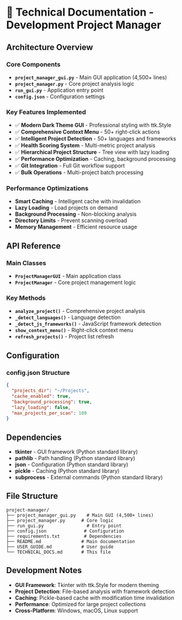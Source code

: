 # 🔧 Technical Documentation - Development Project Manager

## Architecture Overview

### Core Components
- **`project_manager_gui.py`** - Main GUI application (4,500+ lines)
- **`project_manager.py`** - Core project analysis logic
- **`run_gui.py`** - Application entry point
- **`config.json`** - Configuration settings

### Key Features Implemented
- ✅ **Modern Dark Theme GUI** - Professional styling with ttk.Style
- ✅ **Comprehensive Context Menu** - 50+ right-click actions
- ✅ **Intelligent Project Detection** - 50+ languages and frameworks
- ✅ **Health Scoring System** - Multi-metric project analysis
- ✅ **Hierarchical Project Structure** - Tree view with lazy loading
- ✅ **Performance Optimization** - Caching, background processing
- ✅ **Git Integration** - Full Git workflow support
- ✅ **Bulk Operations** - Multi-project batch processing

### Performance Optimizations
- **Smart Caching** - Intelligent cache with invalidation
- **Lazy Loading** - Load projects on demand
- **Background Processing** - Non-blocking analysis
- **Directory Limits** - Prevent scanning overload
- **Memory Management** - Efficient resource usage

## API Reference

### Main Classes
- **`ProjectManagerGUI`** - Main application class
- **`ProjectManager`** - Core project management logic

### Key Methods
- **`analyze_project()`** - Comprehensive project analysis
- **`_detect_languages()`** - Language detection
- **`_detect_js_frameworks()`** - JavaScript framework detection
- **`show_context_menu()`** - Right-click context menu
- **`refresh_projects()`** - Project list refresh

## Configuration

### config.json Structure
```json
{
  "projects_dir": "~/Projects",
  "cache_enabled": true,
  "background_processing": true,
  "lazy_loading": false,
  "max_projects_per_scan": 100
}
```

## Dependencies
- **tkinter** - GUI framework (Python standard library)
- **pathlib** - Path handling (Python standard library)
- **json** - Configuration (Python standard library)
- **pickle** - Caching (Python standard library)
- **subprocess** - External commands (Python standard library)

## File Structure
```
project-manager/
├── project_manager_gui.py    # Main GUI (4,500+ lines)
├── project_manager.py      # Core logic
├── run_gui.py                # Entry point
├── config.json              # Configuration
├── requirements.txt         # Dependencies
├── README.md               # Main documentation
├── USER_GUIDE.md           # User guide
└── TECHNICAL_DOCS.md       # This file
```

## Development Notes
- **GUI Framework**: Tkinter with ttk.Style for modern theming
- **Project Detection**: File-based analysis with framework detection
- **Caching**: Pickle-based cache with modification time invalidation
- **Performance**: Optimized for large project collections
- **Cross-Platform**: Windows, macOS, Linux support
